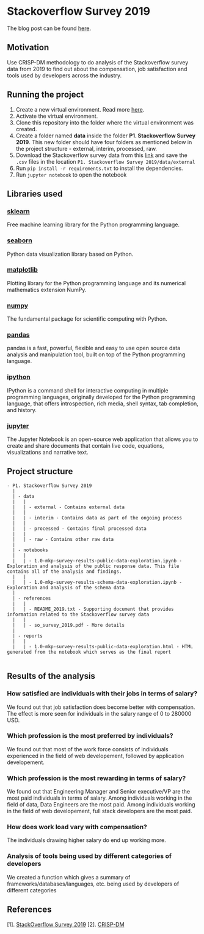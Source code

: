 # Stackoverflow Survey 2019
The blog post can be found [here](https://medium.com/@manojpatra/stackoverflow-developer-survey-analysis-2019-cfbca09a088c).

## Motivation

Use CRISP-DM methodology to do analysis of the Stackoverflow survey data from 2019 to find out about the compensation, job satisfaction and tools used by developers across the industry.

## Running the project

1. Create a new virtual environment. Read more [here](https://docs.python.org/3/library/venv.html).
2. Activate the virtual environment.
3. Clone this repository into the folder where the virtual environment was created.
4. Create a folder named **data** inside the folder **P1. Stackoverflow Survey 2019**. This new folder should have four folders as mentioned below in the project structure - external, interim, processed, raw.
5. Download the Stackoverflow survey data from this [link](https://insights.stackoverflow.com/survey) and save the `.csv` files in the location `P1. Stackoverflow Survey 2019/data/external`
6. Run `pip install -r requirements.txt` to install the dependencies.
7. Run `jupyter notebook` to open the notebook

## Libraries used

### [sklearn](https://scikit-learn.org/stable/)

Free machine learning library for the Python programming language.

### [seaborn](https://seaborn.pydata.org/)

Python data visualization library based on Python.

### [matplotlib](https://matplotlib.org/)

Plotting library for the Python programming language and its numerical mathematics extension NumPy. 

### [numpy](https://numpy.org)

The fundamental package for scientific computing with Python.

### [pandas](https://pandas.pydata.org/)

pandas is a fast, powerful, flexible and easy to use open source data analysis and manipulation tool, built on top of the Python programming language.

### [ipython](https://ipython.org/)

IPython is a command shell for interactive computing in multiple programming languages, originally developed for the Python programming language, that offers introspection, rich media, shell syntax, tab completion, and history. 

### [jupyter](https://jupyter.org/)

The Jupyter Notebook is an open-source web application that allows you to create and share documents that contain live code, equations, visualizations and narrative text.

## Project structure

```
- P1. Stackoverflow Survey 2019
  |
  | - data
  |   |
  |   | - external - Contains external data
  |   |
  |   | - interim - Contains data as part of the ongoing process
  |   |
  |   | - processed - Contains final processed data
  |   |
  |   | - raw - Contains other raw data
  |   
  | - notebooks
  |   |
  |   | - 1.0-mkp-survey-results-public-data-exploration.ipynb - Exploration and analysis of the public response data. This file contains all of the analysis and findings.
  |   |
  |   | - 1.0-mkp-survey-results-schema-data-exploration.ipynb - Exploration and analysis of the schema data
  |
  | - references
  |   |
  |   | - README_2019.txt - Supporting document that provides information related to the Stackoverflow survey data
  |   |
  |   | - so_survey_2019.pdf - More details
  |
  | - reports
  |   |
  |   | - 1.0-mkp-survey-results-public-data-exploration.html - HTML generated from the notebook which serves as the final report
  
```

## Results of the analysis

### How satisfied are individuals with their jobs in terms of salary?

We found out that job satisfaction does become better with compensation. The effect is more seen for individuals in the salary range of 0 to 280000 USD.

### Which profession is the most preferred by individuals?

We found out that most of the work force consists of individuals experienced in the field of web developement, followed by application developement.

### Which profession is the most rewarding in terms of salary?

We found out that Engineering Manager and Senior executive/VP are the most paid individuals in terms of salary. 
Among individuals working in the field of data, Data Engineers are the most paid. 
Among individuals working in the field of web developement, full stack developers are the most paid.

### How does work load vary with compensation?

The individuals drawing higher salary do end up working more.

### Analysis of tools being used by different categories of developers

We created a function which gives a summary of frameworks/databases/languages, etc. being used by developers of different categories

## References

[1]. [StackOverflow Survey 2019](https://insights.stackoverflow.com/survey/2019)
[2]. [CRISP-DM](https://www.ibm.com/support/knowledgecenter/SS3RA7_sub/modeler_crispdm_ddita/clementine/crisp_help/crisp_overview_container.html)







